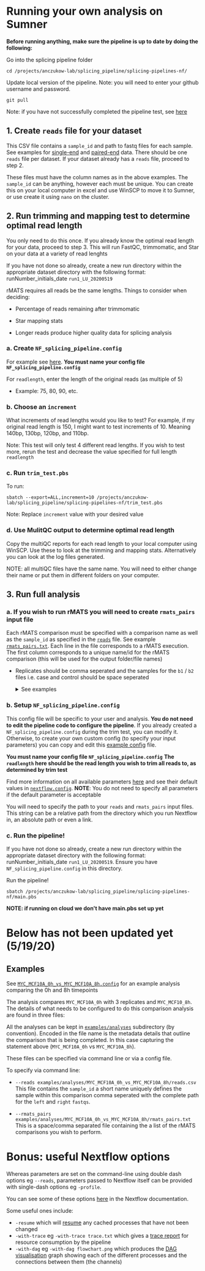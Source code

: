# Running your own analysis on Sumner

**Before running anything, make sure the pipeline is up to date by doing the following:**

Go into the splicing pipeline folder
```
cd /projects/anczukow-lab/splicing_pipeline/splicing-pipelines-nf/
```

Update local version of the pipeline. Note: you will need to enter your github username and password.
```
git pull
```

Note: if you have not successfully completed the pipeline test, see [here](../README.md##quick-start-on-sumner-jaxs-hpc)

## 1. Create `reads` file for your dataset

This CSV file contains a `sample_id` and path to fastq files for each sample. See examples for [single-end](../examples/testdata/single_end/test_reps.csv) and [paired-end](../examples/human_test/human_test_reps.csv) data. There should be one `reads` file per dataset. If your dataset already has a `reads` file, proceed to step 2.

These files must have the column names as in the above examples. The `sample_id` can be anything, however each must be unique. You can create this on your local computer in excel and use WinSCP to move it to Sumner, or use create it using `nano` on the cluster.

## 2. Run trimming and mapping test to determine optimal read length 

You only need to do this once. If you already know the optimal read length for your data, proceed to step 3. This will run FastQC, trimmomatic, and Star on your data at a variety of read lenghts

If you have not done so already, create a new run directory within the appropriate dataset directory with the following format: runNumber_initials_date `run1_LU_20200519`

rMATS requires all reads be the same lengths. Things to consider when deciding: 
 
* Percentage of reads remaining after trimmomatic

* Star mapping stats

* Longer reads produce higher quality data for splicing analysis

### a. Create `NF_splicing_pipeline.config`

For example see [here](https://github.com/TheJacksonLaboratory/splicing-pipelines-nf/blob/master/conf/examples/trim_test.config). **You must name your config file `NF_splicing_pipeline.config`**

For `readlength`, enter the length of the original reads (as multiple of 5)

* Example: 75, 80, 90, etc.

### b. Choose an `increment`

What increments of read lengths would you like to test? For example, if my original read length is 150, I might want to test increments of 10. Meaning 140bp, 130bp, 120bp, and 110bp. 
    
Note: This test will only test 4 different read lengths. If you wish to test more, rerun the test and decrease the value specified for full length `readlength`

### c. Run `trim_test.pbs`

To run: 
```
sbatch --export=ALL,increment=10 /projects/anczukow-lab/splicing_pipeline/splicing-pipelines-nf/trim_test.pbs
```
Note: Replace `increment` value with your desired value

### d. Use MulitQC output to determine optimal read length

Copy the multiQC reports for each read length to your local computer using WinSCP. Use these to look at the trimming and mapping stats. Alternatively you can look at the log files generated. 

NOTE: all multiQC files have the same name. You will need to either change their name or put them in different folders on your computer. 

## 3. Run full analysis

### a. If you wish to run rMATS you will need to create `rmats_pairs` input file

Each rMATS comparison must be specified with a comparison name as well as the `sample_id` as specified in the [`reads`](../examples/testdata/human_test/human_test_reps.csv) file. See example [`rmats_pairs.txt`](../examples/human_test/rmats_pairs.txt). Each line in the file corresponds to a rMATS execution. The first column corresponds to a unique name/id for the rMATS comparison (this will be used for the output folder/file names)

* Replicates should be comma seperated and the samples for the `b1` / `b2` files i.e. case and control should be space seperated
    <details>
    <summary>See examples</summary>

    #### Single sample pair:
    ```
    comparison_id[space]sample1[space]sample2
    ```

    #### Multiple sample pairs, no replicates:
    ```
    comparison1_id[space]sample1[space]sample2
    comparison2_id[space]sample3[space]sample4
    ```

    #### Multiple sample pairs, with multiple replicates:
    ```
    comparison1_id[space]sample1replicate1,sample1replicate2,sample1replicate3[space]sample2replicate1,sample2replicate2,sample2replicate3
    comparison2_id[space]sample3replicate1,sample3replicate2,sample3replicate3[space]sample4replicate1,sample4replicate1,sample4replicate1
    ```
    </details>

### b. Setup `NF_splicing_pipeline.config`

This config file will be specific to your user and analysis. **You do not need to edit the pipeline code to configure the pipeline**. If you already created a `NF_splicing_pipeline.config` during the trim test, you can modify it. Otherwise, to create your own custom config (to specify your input parameters) you can copy and edit this [example config](../conf/examples/MYC_MCF10A_0h_vs_MYC_MCF10A_8h.config) file.

**You must name your config file `NF_splicing_pipeline.config`**
**The `readlength` here should be the read length you wish to trim all reads to, as determined by trim test**

Find more information on all available parameters [here](usage.md#all-available-parameters) and see their default values in [`nextflow.config`](../nextflow.config). **NOTE**: You do not need to specify all parameters if the default parameter is acceptable

You will need to specify the path to your `reads` and `rmats_pairs` input files. This string can be a relative path from the directory which you run Nextflow in, an absolute path or even a link.

### c. Run the pipeline!

If you have not done so already, create a new run directory within the appropriate dataset directory with the following format: runNumber_initials_date `run1_LU_20200519`. Ensure you have `NF_splicing_pipeline.config` in this directory. 

Run the pipeline! 
```
sbatch /projects/anczukow-lab/splicing_pipeline/splicing-pipelines-nf/main.pbs
```
**NOTE: if running on cloud we don't have main.pbs set up yet**


# Below has not been updated yet (5/19/20)
## Examples

See [`MYC_MCF10A_0h_vs_MYC_MCF10A_8h.config`](../conf/examples/MYC_MCF10A_0h_vs_MYC_MCF10A_8h.config) for an example analysis comparing the 0h and 8h timepoints

The analysis compares `MYC_MCF10A_0h` with 3 replicates and `MYC_MCF10_8h`.
The details of what needs to be configured to do this comparison analysis are found in three files:

All the analyses can be kept in [`examples/analyses`](../examples/analyses) subdirectory (by convention). Encoded in the file name is the metadata details that outline the comparison that is being completed.  In this case capturing the statement above (`MYC_MCF10A_0h` vs `MYC_MCF10A_8h`).

These files can be specified via command line or via a config file.

To specify via command line:

* `--reads examples/analyses/MYC_MCF10A_0h_vs_MYC_MCF10A_8h/reads.csv`
    This file contains the `sample_id` a short name uniquely defines the sample within this comparison
    comma seperated with the complete path for the `left` and `right` `fastqs`.   
    
* `--rmats_pairs examples/analyses/MYC_MCF10A_0h_vs_MYC_MCF10A_8h/rmats_pairs.txt`
    This is a space/comma separated file containing the a list of the rMATS comparisons you wish to perform.

# Bonus: useful Nextflow options

Whereas parameters are set on the command-line using double dash options eg `--reads`, parameters passed to Nextflow itself can be provided with single-dash options eg `-profile`.

You can see some of these options [here](https://www.nextflow.io/docs/latest/tracing.html) in the Nextflow documentation.

Some useful ones include:
- `-resume` which will [resume](https://www.nextflow.io/docs/latest/getstarted.html?highlight=resume#modify-and-resume) any cached processes that have not been changed
- `-with-trace` eg `-with-trace trace.txt` which gives a [trace report](https://www.nextflow.io/docs/latest/tracing.html?highlight=dag#trace-report) for resource consumption by the pipeline
- `-with-dag` eg `-with-dag flowchart.png` which produces the [DAG visualisation](https://www.nextflow.io/docs/latest/tracing.html?highlight=dag#dag-visualisation) graph showing each of the different processes and the connections between them (the channels)
